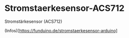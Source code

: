 # Stromstaerkesensor-ACS712
Stromstärkesensor (ACS712)



(Infos)[https://funduino.de/stromstaerkesensor-arduino]
